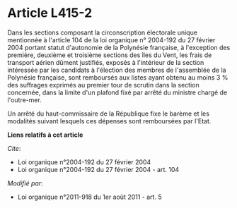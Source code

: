 # Article L415-2

Dans les sections composant la circonscription électorale unique mentionnée à l'article 104 de la loi organique n° 2004-192
du 27 février 2004 portant statut d'autonomie de la Polynésie française, à l'exception des première, deuxième et troisième
sections des îles du Vent, les frais de transport aérien dûment justifiés, exposés à l'intérieur de la section intéressée par
les candidats à l'élection des membres de l'assemblée de la Polynésie française, sont remboursés aux listes ayant obtenu au
moins 3 % des suffrages exprimés au premier tour de scrutin dans la section concernée, dans la limite d'un plafond fixé par
arrêté du ministre chargé de l'outre-mer. 

Un arrêté du haut-commissaire de la République fixe le barème et les modalités suivant lesquels ces dépenses sont remboursées
par l'Etat.

**Liens relatifs à cet article**

_Cite_:

  - Loi organique n°2004-192 du 27 février 2004
  - Loi organique n°2004-192 du 27 février 2004 - art. 104

_Modifié par_:

  - Loi organique n°2011-918 du 1er août 2011 - art. 5
